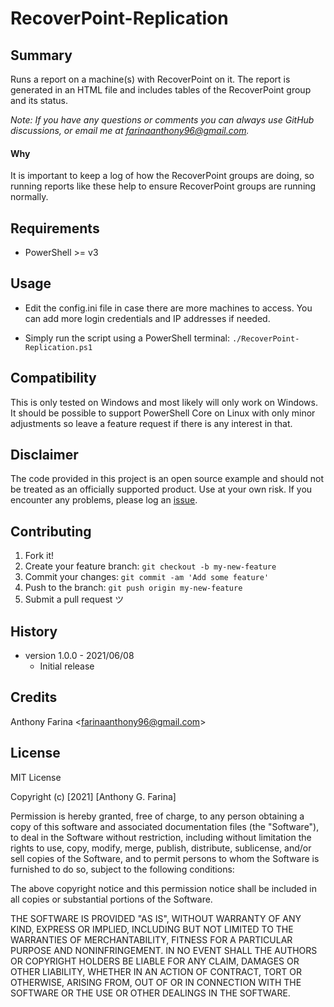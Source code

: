 # RecoverPoint-Replication

## Summary
Runs a report on a machine(s) with RecoverPoint on it. The report is generated
in an HTML file and includes tables of the RecoverPoint group and its status.

_Note: If you have any questions or comments you can always use GitHub
discussions, or email me at farinaanthony96@gmail.com._

#### Why
It is important to keep a log of how the RecoverPoint groups are doing, so
running reports like these help to ensure RecoverPoint groups are running
normally.

## Requirements
- PowerShell >= v3

## Usage
- Edit the config.ini file in case there are more machines to access. You can
  add more login credentials and IP addresses if needed.

- Simply run the script using a PowerShell terminal:
  `./RecoverPoint-Replication.ps1`

## Compatibility
This is only tested on Windows and most likely will only work on Windows. It
should be possible to support PowerShell Core on Linux with only minor
adjustments so leave a feature request if there is any interest in that.

## Disclaimer
The code provided in this project is an open source example and should not
be treated as an officially supported product. Use at your own risk. If you
encounter any problems, please log an
[issue](https://github.com/CC-Digital-Innovation/RecoverPoint-Replication/issues).

## Contributing
1. Fork it!
2. Create your feature branch: `git checkout -b my-new-feature`
3. Commit your changes: `git commit -am 'Add some feature'`
4. Push to the branch: `git push origin my-new-feature`
5. Submit a pull request ツ

## History
-  version 1.0.0 - 2021/06/08
    - Initial release

## Credits
Anthony Farina <<farinaanthony96@gmail.com>>

## License
MIT License

Copyright (c) [2021] [Anthony G. Farina]

Permission is hereby granted, free of charge, to any person obtaining a
copy of this software and associated documentation files (the "Software"),
to deal in the Software without restriction, including without limitation
the rights to use, copy, modify, merge, publish, distribute, sublicense,
and/or sell copies of the Software, and to permit persons to whom the
Software is furnished to do so, subject to the following conditions:

The above copyright notice and this permission notice shall be included in
all copies or substantial portions of the Software.

THE SOFTWARE IS PROVIDED "AS IS", WITHOUT WARRANTY OF ANY KIND, EXPRESS OR
IMPLIED, INCLUDING BUT NOT LIMITED TO THE WARRANTIES OF MERCHANTABILITY,
FITNESS FOR A PARTICULAR PURPOSE AND NONINFRINGEMENT. IN NO EVENT SHALL THE
AUTHORS OR COPYRIGHT HOLDERS BE LIABLE FOR ANY CLAIM, DAMAGES OR OTHER
LIABILITY, WHETHER IN AN ACTION OF CONTRACT, TORT OR OTHERWISE, ARISING
FROM, OUT OF OR IN CONNECTION WITH THE SOFTWARE OR THE USE OR OTHER
DEALINGS IN THE SOFTWARE.